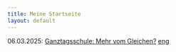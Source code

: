 ```yaml
---
title: Meine Startseite
layout: default
---
```


06.03.2025: [Ganztagsschule: Mehr vom Gleichen?](https://fpiesik.github.io/blog/Ganztagsschule:_Mehr_vom_Gleichen.htm) [eng](https://fpiesik.github.io/blog/Full-Day_Schooling:_More_of_the_Same.htm)


